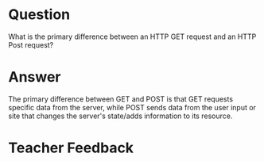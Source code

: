 # Question

What is the primary difference between an HTTP GET request and an HTTP Post request?

# Answer
The primary difference between GET and POST is that GET requests specific data from the server, while POST sends data from the user input or site that changes the server's state/adds information to its resource. 
# Teacher Feedback